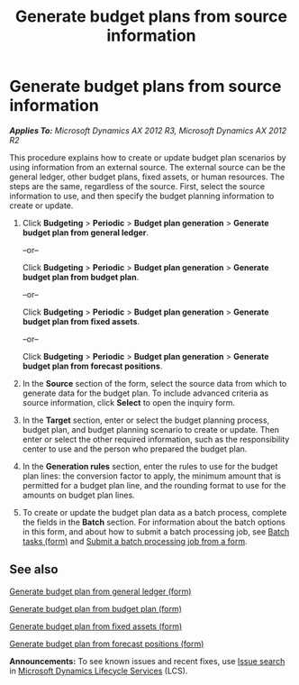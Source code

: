 ﻿---
title: Generate budget plans from source information
TOCTitle: Generate budget plans from source information
ms:assetid: 10762d52-250d-4403-8d78-083dad9199e3
ms:mtpsurl: https://technet.microsoft.com/en-us/library/JJ677325(v=AX.60)
ms:contentKeyID: 49384099
ms.date: 04/18/2014
mtps_version: v=AX.60
---

# Generate budget plans from source information 


_**Applies To:** Microsoft Dynamics AX 2012 R3, Microsoft Dynamics AX 2012 R2_

This procedure explains how to create or update budget plan scenarios by using information from an external source. The external source can be the general ledger, other budget plans, fixed assets, or human resources. The steps are the same, regardless of the source. First, select the source information to use, and then specify the budget planning information to create or update.

1.  Click **Budgeting** \> **Periodic** \> **Budget plan generation** \> **Generate budget plan from general ledger**.
    
    –or–
    
    Click **Budgeting** \> **Periodic** \> **Budget plan generation** \> **Generate budget plan from budget plan**.
    
    –or–
    
    Click **Budgeting** \> **Periodic** \> **Budget plan generation** \> **Generate budget plan from fixed assets**.
    
    –or–
    
    Click **Budgeting** \> **Periodic** \> **Budget plan generation** \> **Generate budget plan from forecast positions**.

2.  In the **Source** section of the form, select the source data from which to generate data for the budget plan. To include advanced criteria as source information, click **Select** to open the inquiry form.

3.  In the **Target** section, enter or select the budget planning process, budget plan, and budget planning scenario to create or update. Then enter or select the other required information, such as the responsibility center to use and the person who prepared the budget plan.

4.  In the **Generation rules** section, enter the rules to use for the budget plan lines: the conversion factor to apply, the minimum amount that is permitted for a budget plan line, and the rounding format to use for the amounts on budget plan lines.

5.  To create or update the budget plan data as a batch process, complete the fields in the **Batch** section. For information about the batch options in this form, and about how to submit a batch processing job, see [Batch tasks (form)](https://technet.microsoft.com/en-us/library/hh209494\(v=ax.60\)) and [Submit a batch processing job from a form](submit-a-batch-processing-job-from-a-form.md).

## See also

[Generate budget plan from general ledger (form)](https://technet.microsoft.com/en-us/library/jj677392\(v=ax.60\))

[Generate budget plan from budget plan (form)](https://technet.microsoft.com/en-us/library/jj677377\(v=ax.60\))

[Generate budget plan from fixed assets (form)](https://technet.microsoft.com/en-us/library/jj710361\(v=ax.60\))

[Generate budget plan from forecast positions (form)](https://technet.microsoft.com/en-us/library/jj677428\(v=ax.60\))

  
**Announcements:** To see known issues and recent fixes, use [Issue search](http://go.microsoft.com/fwlink/?linkid=389258) in [Microsoft Dynamics Lifecycle Services](http://go.microsoft.com/fwlink/?linkid=306505) (LCS).


